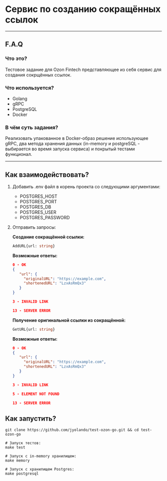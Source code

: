 # Сервис по созданию сокращённых ссылок

---

## F.A.Q

### Что это?

Тестовое задание для Ozon Fintech представляющее из себя сервис для создания сокрщённых ссылок.

### Что используется?

- Golang
- gRPC
- PostgreSQL
- Docker

### В чём суть задания?

Реализовать упакованное в Docker-образ решение использующее gRPC, два метода хранения данных (in-memory и postgreSQL - выбирается во время запуска сервиса) и покрытый тестами функционал.

---

## Как взаимодействовать?

1. Добавить .env файл в корень проекта со следующими аргументами:
   * POSTGRES_HOST
   * POSTGRES_PORT
   * POSTGRES_DB
   * POSTGRES_USER
   * POSTGRES_PASSWORD


2. Отправить запросы:

    **Создание сокращённой ссылки:**
    ```protobuf
   AddURL{url: string}
   ```
   
   **Возможные ответы:**
   ```json lines
   0 - OK
   {
      "url": {
        "originalURL": "https://example.com",
        "shortenedURL": "LzxAsRmQx3"
      }
   }
   
   3 - INVALID LINK
   
   13 - SERVER ERROR
   ```
   
   **Получение оригинальной ссылки из сокращённой:**
   ```protobuf
   GetURL{url: string}
   ```

   **Возможные ответы:**
   ```json lines
   0 - OK
   {
      "url": {
        "originalURL": "https://example.com",
        "shortenedURL": "LzxAsRmQx3"
      }
   }
   
   3 - INVALID LINK
   
   5 - ELEMENT NOT FOUND
   
   13 - SERVER ERROR
   ```


## Как запустить?

```shell
git clone https://github.com/jyolando/test-ozon-go.git && cd test-ozon-go

# Запуск тестов:
make test

# Запуск с in-memory хранилищем:
make memory

# Запуск с хранилищем Postgres:
make postgresql
```
